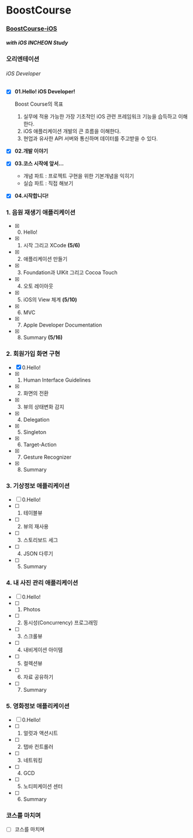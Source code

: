 # BoostCourse

### [BoostCourse-iOS](http://www.edwith.org/boostcourse-ios/joinLectures/12966)

##### with iOS INCHEON Study



### 오리엔테이션

###### iOS Developer

- [x] **01.Hello! iOS Developer!**  

  Boost Course의 목표 

  1. 실무에 적용 가능한 가장 기초적인 iOS 관련 프레임워크 기능을 습득하고 이해한다.
  2. iOS 애플리케이션 개발의 큰 흐름을 이해한다.
  3. 현업과 유사한 API 서버와 통신하며 데이터를 주고받을 수 있다.

- [x] **02.개발 이야기**

- [x] **03.코스 시작에 앞서...**

  * 개념 파트 : 프로젝트 구현을 위한 기본개념을 익히기
  * 실습 파트 : 직접 해보기

- [x] **04.시작합니다!**



### 1. 음원 재생기 애플리케이션

- [x] 0. Hello!
- [x] 1. 시작 그리고 XCode **(5/6)**
- [x] 2. 애플리케이션 만들기 
- [x] 3. Foundation과 UIKit 그리고 Cocoa Touch
- [x] 4. 오토 레이아웃
- [x] 5. iOS의 View 체계 **(5/10)**
- [x] 6. MVC
- [x] 7. Apple Developer Documentation
- [x] 8. Summary **(5/16)**

### 2. 회원가입 화면 구현

- [x] 0.Hello!
- [x] 1. Human Interface Guidelines
- [x] 2. 화면의 전환
- [x] 3. 뷰의 상태변화 감지
- [x] 4. Delegation
- [x] 5. Singleton
- [x] 6. Target-Action
- [x] 7. Gesture Recognizer
- [x] 8. Summary

### 3. 기상정보 애플리케이션

- [ ] 0.Hello!
- [ ] 1. 테이블뷰
- [ ] 2. 뷰의 재사용
- [ ] 3. 스토리보드 세그
- [ ] 4. JSON 다루기
- [ ] 5. Summary

### 4. 내 사진 관리 애플리케이션

- [ ] 0.Hello!
- [ ] 1. Photos
- [ ] 2. 동시성(Concurrency) 프로그래밍
- [ ] 3. 스크롤뷰
- [ ] 4. 내비게이션 아이템
- [ ] 5. 컬렉션뷰
- [ ] 6. 자료 공유하기
- [ ] 7. Summary

### 5. 영화정보 애플리케이션

- [ ] 0.Hello!
- [ ] 1. 얼럿과 액션시트
- [ ] 2. 탭바 컨트롤러
- [ ] 3. 네트워킹
- [ ] 4. GCD
- [ ] 5. 노티피케이션 센터
- [ ] 6. Summary

### 코스를 마치며

- [ ] 코스를 마치며